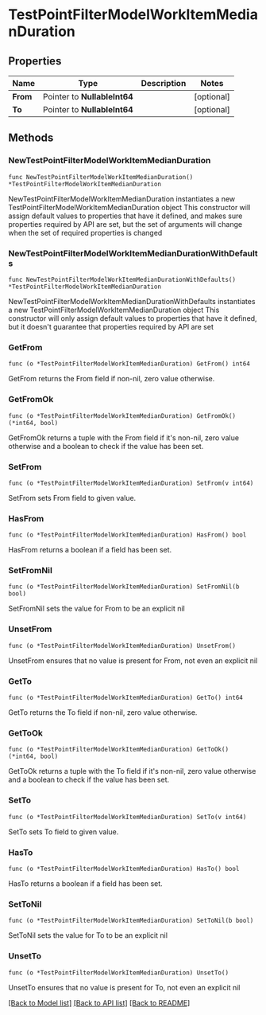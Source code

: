 # TestPointFilterModelWorkItemMedianDuration

## Properties

Name | Type | Description | Notes
------------ | ------------- | ------------- | -------------
**From** | Pointer to **NullableInt64** |  | [optional] 
**To** | Pointer to **NullableInt64** |  | [optional] 

## Methods

### NewTestPointFilterModelWorkItemMedianDuration

`func NewTestPointFilterModelWorkItemMedianDuration() *TestPointFilterModelWorkItemMedianDuration`

NewTestPointFilterModelWorkItemMedianDuration instantiates a new TestPointFilterModelWorkItemMedianDuration object
This constructor will assign default values to properties that have it defined,
and makes sure properties required by API are set, but the set of arguments
will change when the set of required properties is changed

### NewTestPointFilterModelWorkItemMedianDurationWithDefaults

`func NewTestPointFilterModelWorkItemMedianDurationWithDefaults() *TestPointFilterModelWorkItemMedianDuration`

NewTestPointFilterModelWorkItemMedianDurationWithDefaults instantiates a new TestPointFilterModelWorkItemMedianDuration object
This constructor will only assign default values to properties that have it defined,
but it doesn't guarantee that properties required by API are set

### GetFrom

`func (o *TestPointFilterModelWorkItemMedianDuration) GetFrom() int64`

GetFrom returns the From field if non-nil, zero value otherwise.

### GetFromOk

`func (o *TestPointFilterModelWorkItemMedianDuration) GetFromOk() (*int64, bool)`

GetFromOk returns a tuple with the From field if it's non-nil, zero value otherwise
and a boolean to check if the value has been set.

### SetFrom

`func (o *TestPointFilterModelWorkItemMedianDuration) SetFrom(v int64)`

SetFrom sets From field to given value.

### HasFrom

`func (o *TestPointFilterModelWorkItemMedianDuration) HasFrom() bool`

HasFrom returns a boolean if a field has been set.

### SetFromNil

`func (o *TestPointFilterModelWorkItemMedianDuration) SetFromNil(b bool)`

 SetFromNil sets the value for From to be an explicit nil

### UnsetFrom
`func (o *TestPointFilterModelWorkItemMedianDuration) UnsetFrom()`

UnsetFrom ensures that no value is present for From, not even an explicit nil
### GetTo

`func (o *TestPointFilterModelWorkItemMedianDuration) GetTo() int64`

GetTo returns the To field if non-nil, zero value otherwise.

### GetToOk

`func (o *TestPointFilterModelWorkItemMedianDuration) GetToOk() (*int64, bool)`

GetToOk returns a tuple with the To field if it's non-nil, zero value otherwise
and a boolean to check if the value has been set.

### SetTo

`func (o *TestPointFilterModelWorkItemMedianDuration) SetTo(v int64)`

SetTo sets To field to given value.

### HasTo

`func (o *TestPointFilterModelWorkItemMedianDuration) HasTo() bool`

HasTo returns a boolean if a field has been set.

### SetToNil

`func (o *TestPointFilterModelWorkItemMedianDuration) SetToNil(b bool)`

 SetToNil sets the value for To to be an explicit nil

### UnsetTo
`func (o *TestPointFilterModelWorkItemMedianDuration) UnsetTo()`

UnsetTo ensures that no value is present for To, not even an explicit nil

[[Back to Model list]](../README.md#documentation-for-models) [[Back to API list]](../README.md#documentation-for-api-endpoints) [[Back to README]](../README.md)


